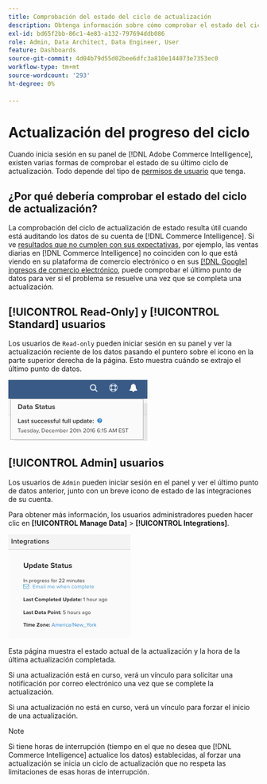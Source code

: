 ```yaml
---
title: Comprobación del estado del ciclo de actualización
description: Obtenga información sobre cómo comprobar el estado del ciclo de actualización.
exl-id: bd65f2bb-86c1-4e83-a132-797694ddb086
role: Admin, Data Architect, Data Engineer, User
feature: Dashboards
source-git-commit: 4d04b79d55d02bee6dfc3a810e144073e7353ec0
workflow-type: tm+mt
source-wordcount: '293'
ht-degree: 0%

---
```


# Actualización del progreso del ciclo

Cuando inicia sesión en su panel de [!DNL Adobe Commerce Intelligence], existen varias formas de comprobar el estado de su último ciclo de actualización. Todo depende del tipo de [permisos de usuario](../administrator/user-management/user-management.md) que tenga.

## ¿Por qué debería comprobar el estado del ciclo de actualización?

La comprobación del ciclo de actualización de estado resulta útil cuando está auditando los datos de su cuenta de [!DNL Commerce Intelligence]. Si ve [resultados que no cumplen con sus expectativas](../data-analyst/data-warehouse-mgr/data-and-updates-faq.md), por ejemplo, las ventas diarias en [!DNL Commerce Intelligence] no coinciden con lo que está viendo en su plataforma de comercio electrónico o en sus [[!DNL Google] ingresos de comercio electrónico](https://experienceleague.adobe.com/docs/commerce-knowledge-base/kb/troubleshooting/miscellaneous/diagnosing-google-ecommerce-revenue-discrepancies.html?lang=es), puede comprobar el último punto de datos para ver si el problema se resuelve una vez que se completa una actualización.

## [!UICONTROL Read-Only] y [!UICONTROL Standard] usuarios

Los usuarios de `Read-only` pueden iniciar sesión en su panel y ver la actualización reciente de los datos pasando el puntero sobre el icono en la parte superior derecha de la página. Esto muestra cuándo se extrajo el último punto de datos.

![Última marca de tiempo de actualización de datos correcta mostrada en la interfaz](../../mbi/assets/last-success-data.png)

## [!UICONTROL Admin] usuarios

Los usuarios de `Admin` pueden iniciar sesión en el panel y ver el último punto de datos anterior, junto con un breve icono de estado de las integraciones de su cuenta.

Para obtener más información, los usuarios administradores pueden hacer clic en **[!UICONTROL Manage Data]** > **[!UICONTROL Integrations]**.

![Página Administrar integraciones de datos que muestra detalles de conexión y estado de actualización](../../mbi/assets/detail-manage-data-integrations.png)

Esta página muestra el estado actual de la actualización y la hora de la última actualización completada.

Si una actualización está en curso, verá un vínculo para solicitar una notificación por correo electrónico una vez que se complete la actualización.

Si una actualización no está en curso, verá un vínculo para forzar el inicio de una actualización.

>[!NOTE]
>
>Si tiene horas de interrupción (tiempo en el que no desea que [!DNL Commerce Intelligence] actualice los datos) establecidas, al forzar una actualización se inicia un ciclo de actualización que no respeta las limitaciones de esas horas de interrupción.
